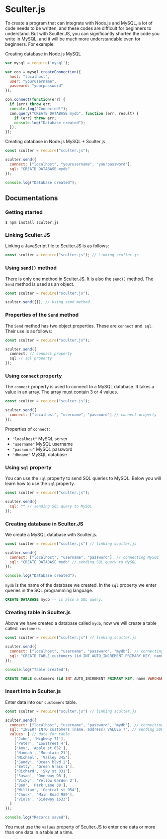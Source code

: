 # Sculter.js
To create a program that can integrate with Node.js and MySQL, a lot of code needs to be written, and these codes are difficult for beginners to understand. But with Sculter.JS, you can significantly shorten the code you write in MySQL, and it will be much more understandable even for beginners. For example:

Creating database in Node.js MySQL
```js
var mysql = require('mysql');

var con = mysql.createConnection({
  host: "localhost",
  user: "yourusername",
  password: "yourpassword"
});

con.connect(function(err) {
  if (err) throw err;
  console.log("Connected!");
  con.query("CREATE DATABASE mydb", function (err, result) {
    if (err) throw err;
    console.log("Database created");
  });
});
```
Creating database in Node.js MySQL + Sculter.js
```js
const sculter = require("sculter.js");

sculter.send({
  connect: ["localhost", "yourusername", "yourpassword"],
  sql: "CREATE DATABASE mydb"
});

console.log("Database created");
```
## Documentations
### Getting started
```
$ npm install sculter.js
```
### Linking Sculter.JS
Linking a JavaScript file to Sculter.JS is as follows:
```js
const sculter = require("sculter.js"); // Linking sculter.js
```
### Using `send()` method
There is only one method in Sculter.JS. It is also the `send()` method. The `Send` method is used as an object.
```js
const sculter = require("sculter.js");

sculter.send({}); // Using send method
```
### Properties of the `Send` method
The `Send` method has two object properties. These are `connect` and` sql`. Their use is as follows:
```js
const sculter = require("sculter.js");

sculter.send({
  connect, // connect property
  sql // sql property
});
```
### Using `connect` property
The `connect` property is used to connect to a MySQL database. It takes a value in an array. The array must contain 3 or 4 values.
```js
const sculter = require("sculter.js");

sculter.send({
  connect: ["localhost", "username", "password"] // connect property
});
```
Properties of `connect`:
- `"localhost"` MySQL server
- `"username"` MySQL username
- `"password"` MySQL password
- `"dbname"` MySQL database
### Using `sql` property
You can use the `sql` property to send SQL queries to MySQL. Below you will learn how to use the `sql` property.
```js
const sculter = require("sculter.js");

sculter.send({
  sql: "" // sending SQL query to MySQL
});
```
### Creating database in Sculter.JS
We create a MySQL database with Sculter.js.
```js
const sculter = require("sculter.js") // linking sculter.js

sculter.send({
  connect: ["localhost", "username", "password"], // connecting MySQL
  sql: "CREATE DATABASE mydb" // sending SQL query to MySQL
});

console.log("Database created");
```
`mydb` is the name of the database we created.  In the `sql` property we enter queries in the SQL programming language.
```sql
CREATE DATABASE mydb -- is also a SQL query.
``` 
### Creating table in Sculter.js
Above we have created a database called `mydb`, now we will create a table called` customers`.
```js
const sculter = require("sculter.js") // linking sculter.js

sculter.send({
  connect: ["localhost", "username", "password", "mydb"], // connecting MySQL
  sql: "CREATE TABLE customers (id INT AUTO_INCREMENT PRIMARY KEY, name VARCHAR(255), address VARCHAR(255))" // sending SQL query to MySQL
});

console.log("Table created");
```
```sql
CREATE TABLE customers (id INT AUTO_INCREMENT PRIMARY KEY, name VARCHAR(255), address VARCHAR(255)) -- SQL query for creating table
```
### Insert Into in Sculter.js
Enter data into our `customers` table.
```js
const sculter = require("sculter.js") // linking sculter.js

sculter.send({
  connect: ["localhost", "username", "password", "mydb"], // connecting MySQL
  sql: "INSERT INTO customers (name, address) VALUES ?", // sending SQL query to MySQL
  values: [ // data for table
    ['John', 'Highway 71'],
    ['Peter', 'Lowstreet 4'],
    ['Amy', 'Apple st 652'],
    ['Hannah', 'Mountain 21'],
    ['Michael', 'Valley 345'],
    ['Sandy', 'Ocean blvd 2'],
    ['Betty', 'Green Grass 1'],
    ['Richard', 'Sky st 331'],
    ['Susan', 'One way 98'],
    ['Vicky', 'Yellow Garden 2'],
    ['Ben', 'Park Lane 38'],
    ['William', 'Central st 954'],
    ['Chuck', 'Main Road 989'],
    ['Viola', 'Sideway 1633']
  ]
});

console.log("Records saved");
```
You must use the `values` property of Sculter.JS to enter one data or more than one data in a table at a time.
